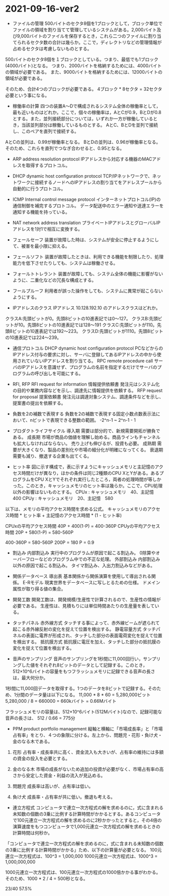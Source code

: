 # 2021-09-16-ver2

- ファイルの管理
500バイトのセクタ8個を1ブロックとして，ブロック単位でファイルの領域を割り当てて管理しているシステムがある。2,000バイト及び9,000バイトのファイルを保存するとき，これら二つのファイルに割り当てられるセクタ数の合計は幾らか。ここで，ディレクトリなどの管理情報が占めるセクタは考慮しないものとする。

500バイトのセクタ8個を１ブロックとしている。つまり、最低でも1ブロック(4000バイト)となる。
つまり、2000バイトを格納するためには、4000バイトの領域が必要である。
また、9000バイトを格納するためには、12000バイトの領域が必要である。

そのため、合計4つのブロックが必要である。
4ブロック * 8セクタ = 32セクタ必要という事になる。

- 稼働率の計算
四つの装置A～Dで構成されるシステム全体の稼働率として，最も近いものはどれか。ここで，個々の稼働率は，AとCが0.9，BとDが0.8とする。また，並列接続部分については，いずれか一方が稼働しているとき，当該並列部分は稼働しているものとする。
AとC、BとDを並列で接続し、このペアを直列で接続する。

AとCの並列は、0.99が稼働率となる。
BとDの並列は、0.96が稼働率となる。
そのため、これらを直列でつなぎ合わせると、0.95となる。

- ARP address resolution protocol
IPアドレスから対応する機器のMACアドレスを取得するプロトコル。

- DHCP dynamic host configuration protocol
TCP/IPネットワークで、ネットワークに接続するノードへのIPアドレスの割り当てをアドレスプールから自動的に行うプロトコル。

- ICMP Internal control message protocol
インターネットプロトコル(IP)の通信制御を補完するプロトコル。
データ配送中のエラー通知や送達エラーを通知する機能を持っている。

- NAT network address translation
プライベートIPアドレスとグローバルIPアドレスを1対1で相互に変換する。

- フェールセーフ
装置が故障した時は、システムが安全に停止するようにして、被害を最小限に抑える。

- フェールソフト
装置が故障したときは、利用できる機能を制限したり、処理能力を低下させたりしても、システムは稼働させる。

- フォールトトレラント
装置が故障しても、システム全体の機能に影響がないように、二重化などの冗長な構成とする。

- フールプルーフ
利用者が誤った操作をしても、システムに異常が起こらないようにする。

- IPアドレスのクラス
IPアドレス 10.128.192.10 のアドレスクラスはどれか。

クラスA:先頭ビットが0。先頭8ビットの10進表記では0〜127。
クラスB:先頭ビットが10。先頭8ビットの10進表記では128〜191
クラスC:先頭ビットが110。先頭8ビットの10進表記では192〜223。
クラスD:先頭ビットが1110。先頭8ビットの10進表記では224〜239。

- 通信プロトコル
DHCP dynamic host configuration protocol
PCなどからのIPアドレス付与の要求に対し、サーバに登録してあるIPアドレスの中から使用されていないIPアドレスを割り当てる。
RPC remote procedure call
サーバのIPアドレスを意識せず、プログラムの名前を指定するだけでサーバのプログラムの呼び出しを可能にする。

- RFI, RFP
RFI request for information 情報提供依頼書
発注元はシステム化の目的や業務内容などを示し、調達先に情報提供を依頼する。
RFP request for proposal 提案依頼書
発注元は調達対象システム、調達条件などを示し、提案書の提出を依頼する。

- 負数を2の補数で表現する
負数を2の補数で表現する固定小数点数表示法において、nビットで表現できる整数の範囲。
-2^n-1 ~ 2^n-1 - 1

- プロダクトライフサイクル
導入期
需要は部分的で、新規需要開拓が勝負である。
成長期
市場が商品の価値を理解し始める。商品ラインもチャンネルも拡大しなければならない。
売り上げも伸びるが、投資も必要。
成熟期
需要が大きくなり、製品の差別化や市場の細分化が明確になってくる。
衰退期
需要も減り、撤退する企業も出てくる。

- ヒット率
図に示す構成で，表に示すようにキャッシュメモリと主記憶のアクセス時間だけが異なり，ほかの条件は同じ2種類のCPU XとYがある。あるプログラムをCPU XとYでそれぞれ実行したところ，両者の処理時間が等しかった。このとき，キャッシュメモリのヒット率は幾らか。ここで，CPU処理以外の影響はないものとする。
CPUx : キャッシュメモリ　40、主記憶　400
CPUy : キャッシュメモリ　20、主記憶　580

以下は、メモリの平均アクセス時間を求める公式。
キャッシュメモリのアクセス時間 * ヒット率 + 主記憶のアクセス時間 * (1 - ヒット率)

CPUxの平均アクセス時間
40P + 400(1-P) = 400-360P
CPUyの平均アクセス時間
20P + 580(1-P) = 580-560P

400-360P = 580-560P
200P = 180
P = 0.9

- 割込み
内部割込み
実行中のプログラムが原因で起こる割込み。
0除算やオーバーフローなどのプログラム中での不正な処理。
外部割込み
内部割込み以外の原因で起こる割込み。
タイマ割込み、入出力割込みなどがある。

- 関係データベース
導出表
基本関係から関係演算を使用して導出される関係。
E-Rモデル
現実世界をデータベースに写しとるための仕様。
ドメイン
属性が取り得る値の集合。

- 開発工数
開発工数は、開発規模/生産性で計算されるので、生産性の情報が必要である。
生産性は、見積もりには単位時間あたりの生産量を表している。

- タッチパネル
赤外線方式
タッチする事によって、赤外線ビームが遮られて起こる赤外線反射の変化を捉えて位置を検出する。
静電容量方式
タッチパネルの表面に電界が形成され、タッチした部分の表面電荷変化を捉えて位置を検出する。
抵抗膜方式
抵抗膜に電圧を加え、タッチした部分の抵抗膜の変化を捉えて位置を検出する。

- 音声のサンプリング
音声のサンプリングを1秒間に11,000回行い，サンプリングした値をそれぞれ8ビットのデータとして記録する。このとき，512×10^6バイトの容量をもつフラッシュメモリに記録できる音声の長さは，最大何分か。

1秒間に11,000回データを取得する。1つのデータを8ビットで記録する。そのため、1分間のデータ量は以下になる。
11,000 * 8 * 60 = 5,280,000ビット
5,280,000 / 8 = 660000 = 660kバイト = 0.66Mバイト

フラッシュメモリの容量は、512×10^6バイト(512Mバイト)なので、記録可能な音声の長さは、
512 / 0.66 = 775分

- PPM product portfolio management
縦軸と横軸に「市場成長率」と「市場占有率」をとり、４つの象限に分ける。左上から、問題児・花形・負け犬・金のなる木である。

1. 花形
占有率・成長率共に高く、資金流入も大きいが、占有率の維持には多額の資金の投入を必要とする。

2. 金のなる木
市場の成長がないため追加の投資が必要がなく、市場占有率の高さから安定した資金・利益の流入が見込める。

3. 問題児
成長率は高いが、占有率は低い。

4. 負け犬
成長率・占有率が共に低い。撤退も考える。

- 連立方程式
コンピュータで連立一次方程式の解を求めるのに，式に含まれる未知数の個数の3乗に比例する計算時間がかかるとする。あるコンピュータで100元連立一次方程式の解を求めるのに2秒かかったとすると，その4倍の演算速度をもつコンピュータで1,000元連立一次方程式の解を求めるときの計算時間は何秒か。

「コンピュータで連立一次方程式の解を求めるのに，式に含まれる未知数の個数の3乗に比例する計算時間がかかる」ため、以下の計算量が必要となる。
100元連立一次方程式は、100^3 = 1,000,000
1000元連立一次方程式は、1000^3 = 1,000,000,000

1000元連立一次方程式は、100元連立一次方程式の1000倍かかる事がわかる。
そのため、1000 * 2 / 4 = 500秒となる。

23/40 57.5%
